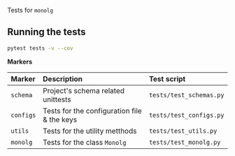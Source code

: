 Tests for `monolg`

## Running the tests

```bash
pytest tests -v --cov
```

__Markers__

|Marker|Description|Test script|
|:-----|:----------|:----------------------|
|`schema`|Project's schema related unittests|`tests/test_schemas.py`|
|`configs`|Tests for the configuration file & the keys|`tests/test_configs.py`|
|`utils`|Tests for the utility metthods|`tests/test_utils.py`|
|`monolg`|Tests for the class `Monolg`|`tests/test_monolg.py`|
